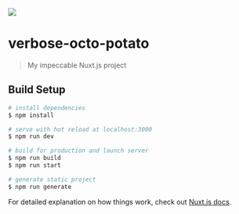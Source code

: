 <a href="https://www.netlify.com">
  <img src="https://www.netlify.com/img/global/badges/netlify-color-accent.svg"/>
</a>

# verbose-octo-potato

> My impeccable Nuxt.js project

## Build Setup

```bash
# install dependencies
$ npm install

# serve with hot reload at localhost:3000
$ npm run dev

# build for production and launch server
$ npm run build
$ npm run start

# generate static project
$ npm run generate
```

For detailed explanation on how things work, check out [Nuxt.js docs](https://nuxtjs.org).
